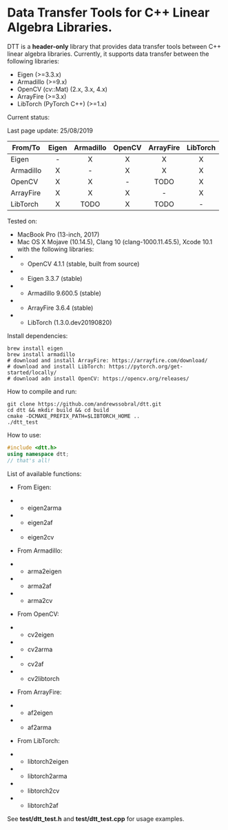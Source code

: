 # Data Transfer Tools for C++ Linear Algebra Libraries.
DTT is a **header-only** library that provides data transfer tools between C++ linear algebra libraries.
Currently, it supports data transfer between the following libraries:
* Eigen (>=3.3.x)
* Armadillo (>=9.x)
* OpenCV (cv::Mat) (2.x, 3.x, 4.x) 
* ArrayFire (>=3.x)
* LibTorch (PyTorch C++) (>=1.x)

Current status:

Last page update: 25/08/2019

| From/To   | Eigen | Armadillo | OpenCV | ArrayFire | LibTorch |
|-----------|:-----:|:---------:|:------:|:---------:|:--------:|
| Eigen     |   -   |     X     |    X   |     X     |     X    |
| Armadillo |   X   |     -     |    X   |     X     |     X    |
| OpenCV    |   X   |     X     |    -   |    TODO   |     X    |
| ArrayFire |   X   |     X     |    X   |     -     |     X    |
| LibTorch  |   X   |    TODO   |    X   |    TODO   |     -    |


Tested on:
* MacBook Pro (13-inch, 2017)
* Mac OS X Mojave (10.14.5), Clang 10 (clang-1000.11.45.5), Xcode 10.1 with the following libraries:
* * OpenCV 4.1.1 (stable, built from source)
* * Eigen 3.3.7 (stable)
* * Armadillo 9.600.5 (stable)
* * ArrayFire 3.6.4 (stable)
* * LibTorch (1.3.0.dev20190820)

Install dependencies:
```
brew install eigen
brew install armadillo
# download and install ArrayFire: https://arrayfire.com/download/
# download and install LibTorch: https://pytorch.org/get-started/locally/
# download adn install OpenCV: https://opencv.org/releases/
```

How to compile and run:
```
git clone https://github.com/andrewssobral/dtt.git
cd dtt && mkdir build && cd build
cmake -DCMAKE_PREFIX_PATH=$LIBTORCH_HOME ..
./dtt_test
```

How to use:
```c++
#include <dtt.h>
using namespace dtt;
// that's all!
```

List of available functions:

* From Eigen:
* * eigen2arma
* * eigen2af
* * eigen2cv

* From Armadillo:
* * arma2eigen
* * arma2af
* * arma2cv

* From OpenCV:
* * cv2eigen
* * cv2arma
* * cv2af
* * cv2libtorch

* From ArrayFire:
* * af2eigen
* * af2arma

* From LibTorch:
* * libtorch2eigen
* * libtorch2arma
* * libtorch2cv
* * libtorch2af

See **test/dtt_test.h** and **test/dtt_test.cpp** for usage examples.
